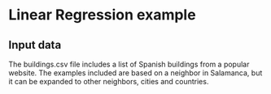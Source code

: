 # Linear Regression example

## Input data

The buildings.csv file includes a list of Spanish buildings from a popular website.
The examples included are based on a neighbor in Salamanca, but it can be expanded to other neighbors, cities and countries.